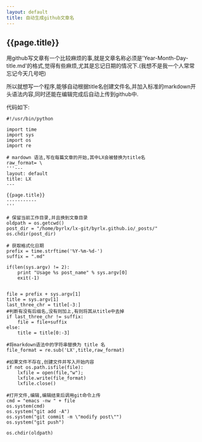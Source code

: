 ```yaml
---
layout: default
title: 自动生成github文章名
---
```


{{page.title}}
------------------

用github写文章有一个比较麻烦的事,就是文章名称必须是'Year-Month-Day-title.md'的格式,觉得有些麻烦,尤其是忘记日期的情况下.(我想不是我一个人常常忘记今天几号吧)

所以就想写一个程序,能够自动根据title名创建文件名,并加入标准的markdown开头语法内容,同时还能在编辑完成后自动上传到github中.

代码如下:

	#!/usr/bin/python
	
	import time
	import sys
	import os
	import re
	
	# mardown 语法,写在每篇文章的开始,其中LX会被替换为title名
	raw_format= \
	'''---
	layout: default
	title: LX
	---
	
	{{page.title}}
	-----------
	'''
	
	# 保留当前工作目录,并且换到文章目录
	oldpath = os.getcwd()
	post_dir = "/home/byrlx/lx-git/byrlx.github.io/_posts/"
	os.chdir(post_dir)
	
	# 获取格式化日期
	prefix = time.strftime('%Y-%m-%d-')
	suffix = ".md"
	
	if(len(sys.argv) != 2):
		print "Usage %s post_name" % sys.argv[0]
		exit(-1)
	
	
	file = prefix + sys.argv[1]
	title = sys.argv[1]
	last_three_chr = title[-3:]
	#判断有没有后缀名,没有则加上,有则将其从title中去掉
	if last_three_chr != suffix:
		file = file+suffix
	else:
		title = title[0:-3]
	
	#将markdown语法中的字符串替换为 title 名
	file_format = re.sub('LX',title,raw_format)
	
	#如果文件不存在,创建文件并写入开始内容
	if not os.path.isfile(file):
		lxfile = open(file,"w");
		lxfile.write(file_format)
		lxfile.close()
	
	#打开文件,编辑,编辑结束后调用git命令上传
	cmd = "emacs -nw " + file
	os.system(cmd)
	os.system("git add -A")
	os.system("git commit -m \"modify post\"")
	os.system("git push")
	
	os.chdir(oldpath)
